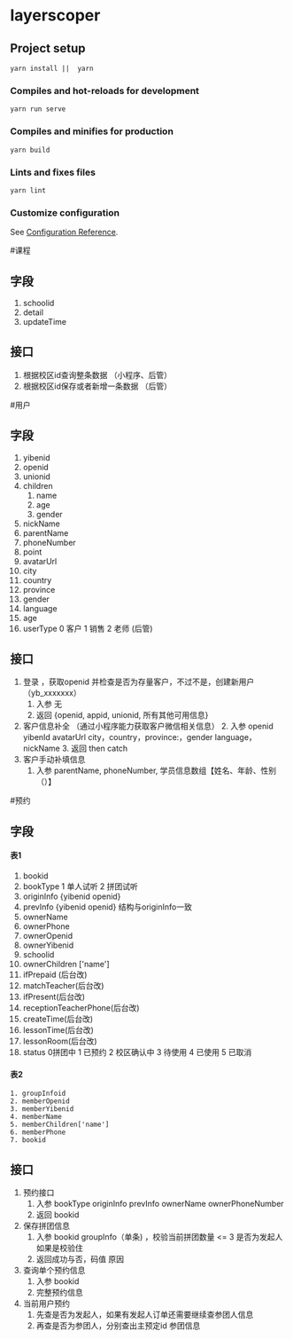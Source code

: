 # layerscoper

## Project setup
```
yarn install ||  yarn
```

### Compiles and hot-reloads for development
```
yarn run serve
```

### Compiles and minifies for production
```
yarn build
```

### Lints and fixes files
```
yarn lint
```

### Customize configuration
See [Configuration Reference](https://cli.vuejs.org/config/).


#课程
## 字段
1. schoolid
2. detail
3. updateTime
## 接口
1. 根据校区id查询整条数据 （小程序、后管）
2. 根据校区id保存或者新增一条数据 （后管）

#用户
## 字段
1. yibenid
2. openid
3. unionid
4. children
	1. name
	2. age
	3. gender
5. nickName
6. parentName
7. phoneNumber
8. point
9. avatarUrl
10. city
11. country
12. province
13. gender
14. language
15. age
16. userType 0 客户 1 销售 2 老师  (后管)
## 接口
1. 登录 ，获取openid 并检查是否为存量客户，不过不是，创建新用户 （yb_xxxxxxx）
	1. 入参 无
	2. 返回 {openid, appid, unionid, 所有其他可用信息}
2. 客户信息补全 （通过小程序能力获取客户微信相关信息）
	2. 入参 openid yibenId avatarUrl  city，country，province:，gender language，nickName
	3. 返回 then catch
3. 客户手动补填信息
	1. 入参 parentName, phoneNumber, 学员信息数组【姓名、年龄、性别（）】

#预约
## 字段
#### 表1
1. bookid
2. bookType 1 单人试听 2 拼团试听
3. originInfo {yibenid openid}
4. prevInfo {yibenid openid} 结构与originInfo一致
5. ownerName
6. ownerPhone
7. ownerOpenid
8. ownerYibenid
9. schoolid
10. ownerChildren ['name']
11. ifPrepaid (后台改)
12. matchTeacher(后台改)
13. ifPresent(后台改)
14. receptionTeacherPhone(后台改)
15. createTime(后台改)
16. lessonTime(后台改)
17. lessonRoom(后台改)
18. status 0拼团中 1 已预约 2 校区确认中 3 待使用 4 已使用  5 已取消
#### 表2

	1. groupInfoid
	2. memberOpenid
	3. memberYibenid
	4. memberName
	5. memberChildren['name']
	6. memberPhone
	7. bookid
## 接口
1. 预约接口
	1. 入参 bookType originInfo prevInfo ownerName ownerPhoneNumber
	2. 返回 bookid
2. 保存拼团信息
	1. 入参 bookid groupInfo（单条) ，校验当前拼团数量 <= 3 是否为发起人如果是校验住
	2. 返回成功与否，码值 原因
3. 查询单个预约信息
	1. 入参 bookid
	2. 完整预约信息
4. 当前用户预约
	1. 先查是否为发起人，如果有发起人订单还需要继续查参团人信息
	2. 再查是否为参团人，分别查出主预定id 参团信息




